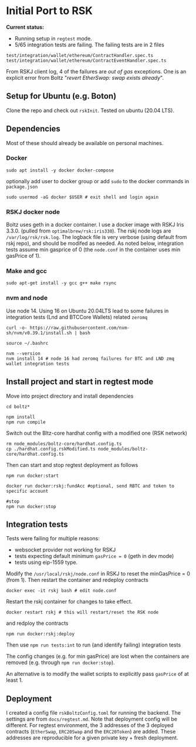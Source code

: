 # Initial Port to RSK

**Current status:** 
* Running setup in `regtest` mode. 
* 5/65 integration tests are failing. The failing tests are in 2 files
```
test/integration/wallet/ethereum/ContractHandler.spec.ts
test/integration/wallet/ethereum/ContractEventHandler.spec.ts
```

From RSKJ client log, 4 of the failures are *out of gas* exceptions. One is an explicit error from Boltz "*revert EtherSwap: swap exists already*".  

## Setup for Ubuntu (e.g. Boton)

Clone the repo and check out `rskInit`. Tested on ubuntu (20.04 LTS).
## Dependencies

Most of these should already be available on personal machines.

### Docker

```
sudo apt install -y docker docker-compose
```
optionally add user to docker group or add `sudo` to the docker commands in `package.json`

```
sudo usermod -aG docker $USER # exit shell and login again
```

### RSKJ docker node 
Boltz uses geth in a docker container. I use a docker image with RSKJ Iris 3.3.0. (pulled from `optimalbrew/rsk:iris330`). The rskj node logs are `/var/log/rsk/rsk.log`. The logback file is very verbose (using default from rskj repo), and should be modifed as needed. As noted below, integration tests assume min gasprice of 0 (the `node.conf` in the container uses min gasPrice of 1).

### Make and gcc
```
sudo apt-get install -y gcc g++ make rsync
```
### nvm and node

Use node 14.  Using 16 on Ubuntu 20.04LTS lead to some failures in integration tests (Lnd and BTCCore Wallets) related `zeromq` 

```
curl -o- https://raw.githubusercontent.com/nvm-sh/nvm/v0.39.1/install.sh | bash

source ~/.bashrc

nvm --version
nvm install 14 # node 16 had zeromq failures for BTC and LND zmq wallet integration tests
```

## Install project and start in regtest mode

Move into project directory and install dependencies
```
cd boltz*

npm install
npm run compile
```

Switch out the Bltz-core hardhat config with a modified one (RSK network)

```
rm node_modules/boltz-core/hardhat.config.ts
cp ./hardhat.config.rskModified.ts node_modules/boltz-core/hardhat.config.ts
```

Then can start and stop regtest deployment as follows

```
npm run docker:start

docker run docker:rskj:fundAcc #optional, send RBTC and token to specific account

#stop
npm run docker:stop
```

## Integration tests
Tests were failing for multiple reasons: 
* websocket provider not working for RSKJ 
* tests expecting default minimum `gasPrice = 0` (geth in dev mode)
* tests using eip-1559 type. 

Modify the `/usr/local/rskj/node.conf` in RSKJ to reset the minGasPrice = 0 (from 1). Then restart the container and redeploy contracts
```
docker exec -it rskj bash # edit node.conf 
```

Restart the rskj container for changes to take effect.

```
docker restart rskj # this will restart/reset the RSK node
```
and redploy the contracts
```
npm run docker:rskj:deploy
```
Then use `npm run tests:int` to run (and identify failing) integration tests

The config changes (e.g. for min gasPrice) are lost when the containers are removed (e.g. through `npm run docker:stop`).

An alternative is to modify the wallet scripts to explicitly pass `gasPrice` of at least 1.

## Deployment

I created a config file `rskBoltzConfig.toml` for running the backend. The settings are from `docs/regtest.md`. Note that deployment config will be different. For regtest environment, the 3 addresses of the 3 deployed contracts (`EtherSwap`, `ERC20Swap` and the `ERC20Token`) are added. These addresses are reproducible for a given private key + fresh deployment.

